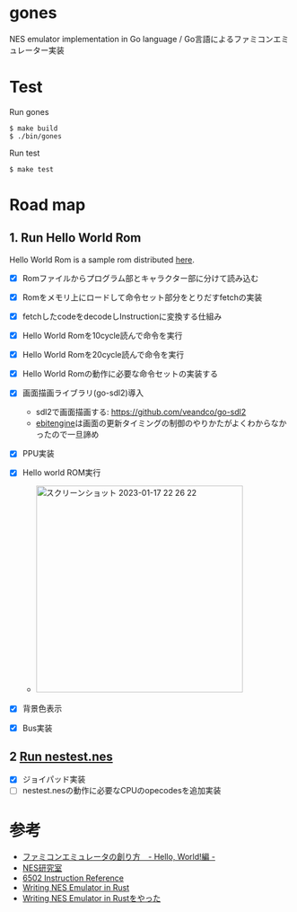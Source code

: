 # gones
NES emulator implementation in Go language / Go言語によるファミコンエミュレーター実装 

# Test
Run gones
```
$ make build
$ ./bin/gones 
```

Run test
```
$ make test
```

# Road map

## 1. Run Hello World Rom
Hello World Rom is a sample rom distributed [here](http://hp.vector.co.jp/authors/VA042397/nes/sample.html).

- [x] Romファイルからプログラム部とキャラクター部に分けて読み込む
- [x] Romをメモリ上にロードして命令セット部分をとりだすfetchの実装
- [x] fetchしたcodeをdecodeしInstructionに変換する仕組み
- [x] Hello World Romを10cycle読んで命令を実行
- [x] Hello World Romを20cycle読んで命令を実行
- [x] Hello World Romの動作に必要な命令セットの実装する
- [x] 画面描画ライブラリ(go-sdl2)導入
  - sdl2で画面描画する: https://github.com/veandco/go-sdl2
  - [ebitengine](https://ebitengine.org/ja/)は画面の更新タイミングの制御のやりかたがよくわからなかったので一旦諦め
- [x] PPU実装
- [x] Hello world ROM実行
  - <img width="368" alt="スクリーンショット 2023-01-17 22 26 22" src="https://user-images.githubusercontent.com/25860926/212910798-8b1ec3d3-6117-4440-9c15-8179401f20bb.png">　
- [x] 背景色表示
- [x] Bus実装


## 2 [Run nestest.nes](https://www.nesdev.org/wiki/Emulator_tests)
- [x] ジョイパッド実装
- [ ] nestest.nesの動作に必要なCPUのopecodesを追加実装

# 参考
- [ファミコンエミュレータの創り方　- Hello, World!編 -](https://qiita.com/bokuweb/items/1575337bef44ae82f4d3)
- [NES研究室](http://hp.vector.co.jp/authors/VA042397/nes/6502.html)
- [6502 Instruction Reference](https://www.nesdev.org/obelisk-6502-guide/reference.html)
- [Writing NES Emulator in Rust](https://bugzmanov.github.io/nes_ebook/)
- [Writing NES Emulator in Rustをやった](https://zenn.dev/razokulover/articles/1191ca55f9f22e)
